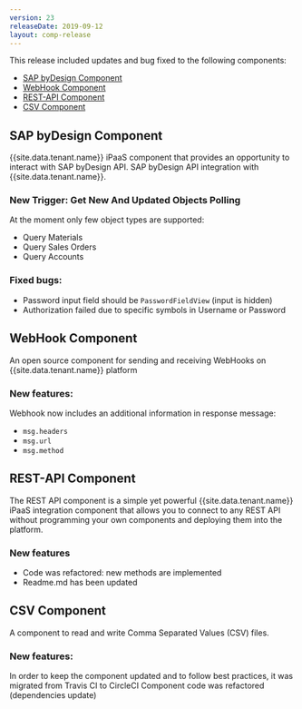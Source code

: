 ```yaml
---
version: 23
releaseDate: 2019-09-12
layout: comp-release
---
```


This release included updates and bug fixed to the following components:

*   [SAP byDesign Component](#sap-bydesign-component)
*   [WebHook Component](#webhook-component)
*   [REST-API Component](#rest-api-component)
*   [CSV Component](#csv-component)

## SAP byDesign Component

{{site.data.tenant.name}} iPaaS component that provides an opportunity to
interact with SAP byDesign API. SAP byDesign API integration with {{site.data.tenant.name}}.

### New Trigger: Get New And Updated Objects Polling

At the moment only few object types are supported:
*   Query Materials
*   Query Sales Orders
*   Query Accounts

### Fixed bugs:

*   Password input field should be `PasswordFieldView` (input is hidden)
*   Authorization failed due to specific symbols in Username or Password


## WebHook Component

An open source component for sending and receiving WebHooks on {{site.data.tenant.name}} platform

### New features:

Webhook now includes an additional information in response message:

*   `msg.headers`
*   `msg.url`
*   `msg.method`


## REST-API Component

The REST API component is a simple yet powerful {{site.data.tenant.name}} iPaaS
integration component that allows you to connect to any REST API without programming
your own components and deploying them into the platform.

### New features

*   Code was refactored: new methods are implemented
*   Readme.md has been updated

## CSV Component

A component to read and write Comma Separated Values (CSV) files.

### New features:

In order to keep the component updated and to follow best practices, it was
migrated from Travis CI to CircleCI Component code was refactored (dependencies update)
